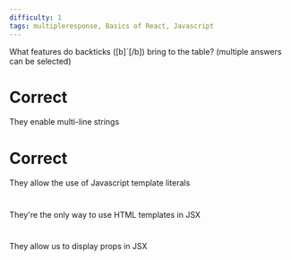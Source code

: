 ```yaml
---
difficulty: 1
tags: multipleresponse, Basics of React, Javascript
---
```


What features do backticks ([b]`[/b]) bring to the table? (multiple answers can be selected)

# Correct

They enable multi-line strings

# Correct

They allow the use of Javascript template literals

#

They're the only way to use HTML templates in JSX

#

They allow us to display props in JSX

